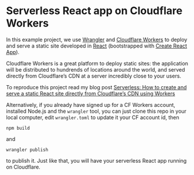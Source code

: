 # Serverless React app on Cloudflare Workers

In this example project, we use [Wrangler](https://github.com/cloudflare/wrangler) and [Cloudflare Workers](https://developers.cloudflare.com/workers/get-started/guide) to deploy and serve a static site developed in [React](https://reactjs.org/) (bootstrapped with [Create React App](https://github.com/facebook/create-react-app)).  

Cloudflare Workers is a great platform to deploy static sites: the application will be distributed to hundrends of locations around the world, and served directly from Cloudflare’s CDN at a server incredibly close to your users.
 
To reproduce this project read my blog post [Serverless: How to create and serve a static React site directly from Cloudflare’s CDN using Workers](https://dimitris.apeiro.gr/2021/07/17/serverless-how-to-create-and-serve-a-static-react-site-directly-from-cloudflares-cdn-using-workers/)

Alternatively, if you already have signed up for a CF Workers account, installed Node.js and the `wrangler` tool, you can just clone this repo in your local computer, edit `wrangler.toml` to update it your CF account id, then 

`npm build` 

and 

`wrangler publish`

to publish it. Just like that, you will have your serverless React app running on Cloudflare.

